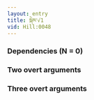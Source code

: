```yaml
---
layout: entry
title: སྐེམ་√1
vid: Hill:0048
---
```

### Dependencies (N = 0)


### Two overt arguments


### Three overt arguments
